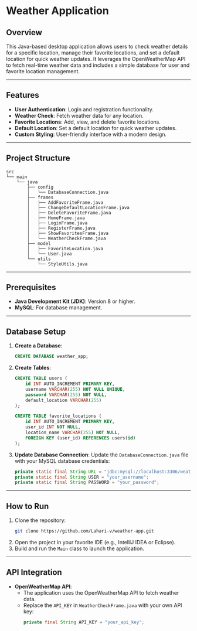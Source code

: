 # Weather Application

## Overview
This Java-based desktop application allows users to check weather details for a specific location, manage their favorite locations, and set a default location for quick weather updates. It leverages the OpenWeatherMap API to fetch real-time weather data and includes a simple database for user and favorite location management.

---

## Features
- **User Authentication**: Login and registration functionality.
- **Weather Check**: Fetch weather data for any location.
- **Favorite Locations**: Add, view, and delete favorite locations.
- **Default Location**: Set a default location for quick weather updates.
- **Custom Styling**: User-friendly interface with a modern design.

---

## Project Structure
```
src
└── main
    └── java
        ├── config
        │   └── DatabaseConnection.java
        ├── frames
        │   ├── AddFavoriteFrame.java
        │   ├── ChangeDefaultLocationFrame.java
        │   ├── DeleteFavoriteFrame.java
        │   ├── HomeFrame.java
        │   ├── LoginFrame.java
        │   ├── RegisterFrame.java
        │   ├── ShowFavoritesFrame.java
        │   └── WeatherCheckFrame.java
        ├── model
        │   ├── FavoriteLocation.java
        │   └── User.java
        └── utils
            └── StyleUtils.java
```

---

## Prerequisites
- **Java Development Kit (JDK)**: Version 8 or higher.
- **MySQL**: For database management.

---

## Database Setup
1. **Create a Database**:
   ```sql
   CREATE DATABASE weather_app;
   ```

2. **Create Tables**:
   ```sql
   CREATE TABLE users (
       id INT AUTO_INCREMENT PRIMARY KEY,
       username VARCHAR(255) NOT NULL UNIQUE,
       password VARCHAR(255) NOT NULL,
       default_location VARCHAR(255)
   );

   CREATE TABLE favorite_locations (
       id INT AUTO_INCREMENT PRIMARY KEY,
       user_id INT NOT NULL,
       location_name VARCHAR(255) NOT NULL,
       FOREIGN KEY (user_id) REFERENCES users(id)
   );
   ```

3. **Update Database Connection**:
   Update the `DatabaseConnection.java` file with your MySQL database credentials:
   ```java
   private static final String URL = "jdbc:mysql://localhost:3306/weather_app";
   private static final String USER = "your_username";
   private static final String PASSWORD = "your_password";
   ```

---

## How to Run
1. Clone the repository:
   ```bash
   git clone https://github.com/Lahari-v/weather-app.git
   ```
2. Open the project in your favorite IDE (e.g., IntelliJ IDEA or Eclipse).
3. Build and run the `Main` class to launch the application.

---

## API Integration
- **OpenWeatherMap API**:
  - The application uses the OpenWeatherMap API to fetch weather data.
  - Replace the `API_KEY` in `WeatherCheckFrame.java` with your own API key:
    ```java
    private final String API_KEY = "your_api_key";
    ```
